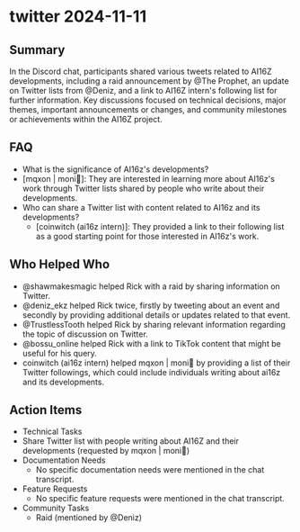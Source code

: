 # twitter 2024-11-11

## Summary
 In the Discord chat, participants shared various tweets related to AI16Z developments, including a raid announcement by @The Prophet, an update on Twitter lists from @Deniz, and a link to AI16Z intern's following list for further information. Key discussions focused on technical decisions, major themes, important announcements or changes, and community milestones or achievements within the AI16Z project.

## FAQ
 - What is the significance of AI16z's developments?
  - [mqxon | moni🧙]: They are interested in learning more about AI16z's work through Twitter lists shared by people who write about their developments.
- Who can share a Twitter list with content related to AI16z and its developments?
  - [coinwitch (ai16z intern)]: They provided a link to their following list as a good starting point for those interested in AI16z's work.

## Who Helped Who
 - @shawmakesmagic helped Rick with a raid by sharing information on Twitter.
- @deniz_ekz helped Rick twice, firstly by tweeting about an event and secondly by providing additional details or updates related to that event.
- @TrustlessTooth helped Rick by sharing relevant information regarding the topic of discussion on Twitter.
- @bossu_online helped Rick with a link to TikTok content that might be useful for his query.
- coinwitch (ai16z intern) helped mqxon | moni🧙 by providing a list of their Twitter followings, which could include individuals writing about ai16z and its developments.

## Action Items
 - Technical Tasks
  - Share Twitter list with people writing about AI16Z and their developments (requested by mqxon | moni🧙)
- Documentation Needs
  - No specific documentation needs were mentioned in the chat transcript.
- Feature Requests
  - No specific feature requests were mentioned in the chat transcript.
- Community Tasks
  - Raid (mentioned by @Deniz)

